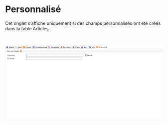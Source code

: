 # Personnalisé


Cet onglet s’affiche uniquement si des champs personnalisés ont été 
 créés dans la table Articles.


 


![](OngletPersonnalise.png)


